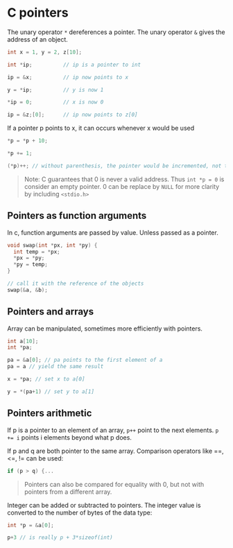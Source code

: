 # C pointers

The unary operator `*` dereferences a pointer.
The unary operator `&` gives the address of an object.

```c
int x = 1, y = 2, z[10];

int *ip;          // ip is a pointer to int

ip = &x;          // ip now points to x

y = *ip;          // y is now 1

*ip = 0;          // x is now 0

ip = &z;[0];      // ip now points to z[0]
```

If a pointer p points to x, it can occurs whenever x would be used

```c
*p = *p + 10;

*p += 1;

(*p)++; // without parenthesis, the pointer would be incremented, not the value it points to.
```
> Note: C guarantees that 0 is never a valid address. Thus `int *p = 0` is consider an empty pointer.
> 0 can be replace by `NULL` for more clarity by including `<stdio.h>`

## Pointers as function arguments

In c, function arguments are passed by value. Unless passed as a pointer.

```c
void swap(int *px, int *py) {
  int temp = *px;
  *px = *py;
  *py = temp;
}

// call it with the reference of the objects
swap(&a, &b);
```

## Pointers and arrays

Array can be manipulated, sometimes more efficiently with pointers.

```c
int a[10];
int *pa;

pa = &a[0]; // pa points to the first element of a
pa = a // yield the same result

x = *pa; // set x to a[0]

y = *(pa+1) // set y to a[1]
```

## Pointers arithmetic

If p is a pointer to an element of an array, `p++` point to the next elements. 
`p += i` points i elements beyond what p does.

If p and q are both pointer to the same array. Comparison operators like ==, <=, != can be used:

```c
if (p > q) {...
```
> Pointers can also be compared for equality with 0, but not with pointers from a different array.

Integer can be added or subtracted to pointers. The integer value is converted to the number of bytes of the data type:

```c
int *p = &a[0];

p+3 // is really p + 3*sizeof(int)
```
